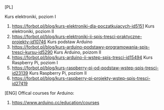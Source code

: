 [PL]

Kurs elektroniki, poziom I 
1. https://forbot.pl/blog/kurs-elektroniki-dla-poczatkujacych-id5151
Kurs elektroniki, poziom II
2. https://forbot.pl/blog/kurs-elektroniki-ii-spis-tresci-praktyczne-projekty-id10746
Kurs podstaw Arduino
3. https://forbot.pl/blog/kurs-arduino-podstawy-programowania-spis-tresci-kursu-id5290
Kurs Arduino, poizom II
4. https://forbot.pl/blog/kurs-arduino-ii-wstep-spis-tresci-id15494
Kurs Raspberry Pi, poziom I
5. https://forbot.pl/blog/kurs-raspberry-pi-od-podstaw-wstep-spis-tresci-id23139
Kurs Raspberry Pi, poziom II
6. https://forbot.pl/blog/kurs-raspberry-pi-projekty-wstep-spis-tresci-id27419

[ENG]
Offical courses for Arduino: 
1. https://www.arduino.cc/education/courses
